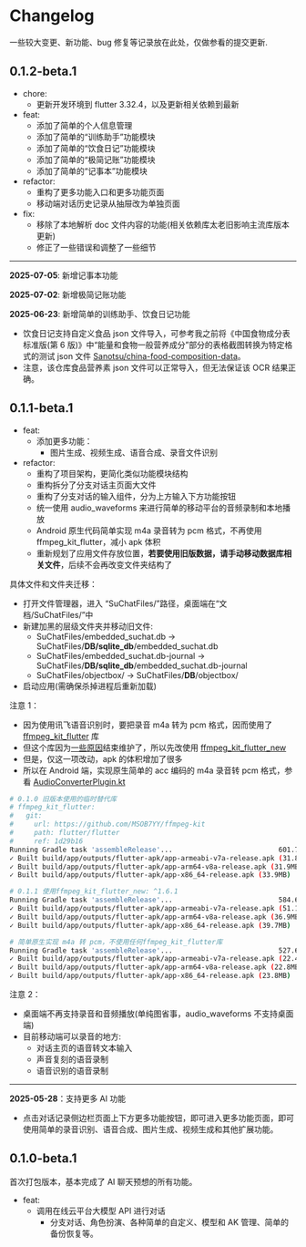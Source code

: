 # Changelog

一些较大变更、新功能、bug 修复等记录放在此处，仅做参看的提交更新.

## 0.1.2-beta.1

- chore:
  - 更新开发环境到 flutter 3.32.4，以及更新相关依赖到最新
- feat:
  - 添加了简单的个人信息管理
  - 添加了简单的“训练助手”功能模块
  - 添加了简单的“饮食日记”功能模块
  - 添加了简单的“极简记账”功能模块
  - 添加了简单的“记事本”功能模块
- refactor:
  - 重构了更多功能入口和更多功能页面
  - 移动端对话历史记录从抽屉改为单独页面
- fix:
  - 移除了本地解析 doc 文件内容的功能(相关依赖库太老旧影响主流库版本更新)
  - 修正了一些错误和调整了一些细节

---

**2025-07-05**: 新增记事本功能

**2025-07-02**: 新增极简记账功能

**2025-06-23**: 新增简单的训练助手、饮食日记功能

- 饮食日记支持自定义食品 json 文件导入，可参考我之前将《中国食物成分表标准版(第 6 版)》中“能量和食物一般营养成分”部分的表格截图转换为特定格式的测试 json 文件 [Sanotsu/china-food-composition-data](https://github.com/Sanotsu/china-food-composition-data)。
- 注意，该仓库食品营养素 json 文件可以正常导入，但无法保证该 OCR 结果正确。

## 0.1.1-beta.1

- feat:
  - 添加更多功能：
    - 图片生成、视频生成、语音合成、录音文件识别
- refactor:
  - 重构了项目架构，更简化类似功能模块结构
  - 重构拆分了分支对话主页面大文件
  - 重构了分支对话的输入组件，分为上方输入下方功能按钮
  - 统一使用 audio_waveforms 来进行简单的移动平台的音频录制和本地播放
  - Android 原生代码简单实现 m4a 录音转为 pcm 格式，不再使用 ffmpeg_kit_flutter，减小 apk 体积
  - 重新规划了应用文件存放位置，**若要使用旧版数据，请手动移动数据库相关文件**，后续不会再改变文件夹结构了

具体文件和文件夹迁移：

- 打开文件管理器，进入 “SuChatFiles/”路径，桌面端在“文档/SuChatFiles/”中
- 新建加黑的层级文件夹并移动旧文件:
  - SuChatFiles/embedded_suchat.db -> SuChatFiles/**DB/sqlite_db**/embedded_suchat.db
  - SuChatFiles/embedded_suchat.db-journal -> SuChatFiles/**DB/sqlite_db**/embedded_suchat.db-journal
  - SuChatFiles/objectbox/ -> SuChatFiles/**DB**/objectbox/
- 启动应用(需确保杀掉进程后重新加载)

注意 1：

- 因为使用讯飞语音识别时，要把录音 m4a 转为 pcm 格式，因而使用了 [ffmpeg_kit_flutter](https://github.com/arthenica/ffmpeg-kit) 库
- 但这个库因为[一些原因](https://tanersener.medium.com/saying-goodbye-to-ffmpegkit-33ae939767e1)结束维护了，所以先改使用 [ffmpeg_kit_flutter_new](https://github.com/sk3llo/ffmpeg_kit_flutter)
- 但是，仅这一项改动，apk 的体积增加了很多
- 所以在 Android 端，实现原生简单的 acc 编码的 m4a 录音转 pcm 格式，参看 [AudioConverterPlugin.kt](android/app/src/main/kotlin/com/swm/suchat_lite/AudioConverterPlugin.kt)

```sh
# 0.1.0 旧版本使用的临时替代库
# ffmpeg_kit_flutter:
#   git:
#     url: https://github.com/MSOB7YY/ffmpeg-kit
#     path: flutter/flutter
#     ref: 1d29b16
Running Gradle task 'assembleRelease'...                          601.7s
✓ Built build/app/outputs/flutter-apk/app-armeabi-v7a-release.apk (31.8MB)
✓ Built build/app/outputs/flutter-apk/app-arm64-v8a-release.apk (31.9MB)
✓ Built build/app/outputs/flutter-apk/app-x86_64-release.apk (33.9MB)

# 0.1.1 使用ffmpeg_kit_flutter_new: ^1.6.1
Running Gradle task 'assembleRelease'...                          584.6s
✓ Built build/app/outputs/flutter-apk/app-armeabi-v7a-release.apk (51.1MB)
✓ Built build/app/outputs/flutter-apk/app-arm64-v8a-release.apk (36.9MB)
✓ Built build/app/outputs/flutter-apk/app-x86_64-release.apk (39.7MB)

# 简单原生实现 m4a 转 pcm，不使用任何ffmpeg_kit_flutter库
Running Gradle task 'assembleRelease'...                          527.6s
✓ Built build/app/outputs/flutter-apk/app-armeabi-v7a-release.apk (22.4MB)
✓ Built build/app/outputs/flutter-apk/app-arm64-v8a-release.apk (22.8MB)
✓ Built build/app/outputs/flutter-apk/app-x86_64-release.apk (23.8MB)
```

注意 2：

- 桌面端不再支持录音和音频播放(单纯图省事，audio_waveforms 不支持桌面端)
- 目前移动端可以录音的地方:
  - 对话主页的语音转文本输入
  - 声音复刻的语音录制
  - 语音识别的语音录制

---

**2025-05-28**：支持更多 AI 功能

- 点击对话记录侧边栏页面上下方更多功能按钮，即可进入更多功能页面，即可使用简单的录音识别、语音合成、图片生成、视频生成和其他扩展功能。

## 0.1.0-beta.1

首次打包版本，基本完成了 AI 聊天预想的所有功能。

- feat:
  - 调用在线云平台大模型 API 进行对话
    - 分支对话、角色扮演、各种简单的自定义、模型和 AK 管理、简单的备份恢复等。
